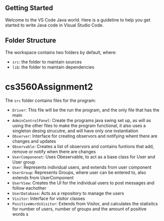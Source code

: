 ## Getting Started

Welcome to the VS Code Java world. Here is a guideline to help you get started to write Java code in Visual Studio Code.

## Folder Structure

The workspace contains two folders by default, where:

- `src`: the folder to maintain sources
- `lib`: the folder to maintain dependencies

# cs3560Assignment2
 
The `src` folder contains files for the program: 

- `Driver`: This file will be the run the program, and the only file that has the main
- `AdminControlPanel`: Create the programs java swing set up, as will as using the other files to make the program functional, it also uses a singleton desing strucutre, and will have only one instantiation
- `Observer`: Interface for creating observors and notifying whent there are changes and updates
- `Observable`: Creates a list of observors and contains funtions that add, remove or notify when there are changes
- `UserComponenet`: Uses Obeservable, to act as a base class for User and User group
- `User`: Represents individual users, and extends from user component
- `UserGroup`: Represents Groups, where user can be entered to, also extends from UserComponent
- `UserView`: Creates the UI for the individual users to post messages and follow eachother
- `UserDatabase`: Acts as a repository to manage the users
- `Visitor`: Interface for visitor classes
- `PositiveWordsVisitor`: Extends from Visitor, and calculates the statisitcs for number of users, number of groups and the amount of positive words s